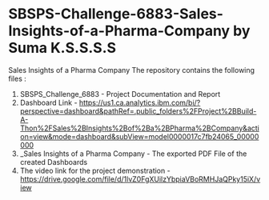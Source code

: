 # SBSPS-Challenge-6883-Sales-Insights-of-a-Pharma-Company by Suma K.S.S.S.S
Sales Insights of a Pharma Company
The repository contains the following files :
1. SBSPS_Challenge_6883 - Project Documentation and Report 
2. Dashboard Link - <link href="https://us1.ca.analytics.ibm.com/bi/?perspective=dashboard&pathRef=.public_folders%2FProject%2BBuild-A-Thon%2FSales%2BInsights%2Bof%2Ba%2BPharma%2BCompany&action=view&mode=dashboard&subView=model0000017c7fb24065_00000000">https://us1.ca.analytics.ibm.com/bi/?perspective=dashboard&pathRef=.public_folders%2FProject%2BBuild-A-Thon%2FSales%2BInsights%2Bof%2Ba%2BPharma%2BCompany&action=view&mode=dashboard&subView=model0000017c7fb24065_00000000</link>
3. _Sales Insights of a Pharma Company - The exported PDF File of the created Dashboards 
4. The video link for the project demonstration - <link href = "https://drive.google.com/file/d/1lvZ0FgXUilzYbpiaVBoRMHJaQPky15iX/view">https://drive.google.com/file/d/1lvZ0FgXUilzYbpiaVBoRMHJaQPky15iX/view</link>

